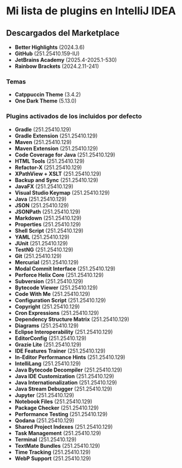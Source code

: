 # Mi lista de plugins en IntelliJ IDEA

## Descargados del Marketplace

- **Better Highlights** (2024.3.6)
- **GitHub** (251.25410.159-IU)
- **JetBrains Academy** (2025.4-2025.1-530)
- **Rainbow Brackets** (2024.2.11-241)

### Temas

- **Catppuccin Theme** (3.4.2)
- **One Dark Theme** (5.13.0)

### Plugins activados de los incluidos por defecto

- **Gradle** (251.25410.129)
- **Gradle Extension** (251.25410.129)
- **Maven** (251.25410.129)
- **Maven Extension** (251.25410.129)
- **Code Coverage for Java** (251.25410.129)
- **HTML Tools** (251.25410.129)
- **Refactor-X** (251.25410.129)
- **XPathView + XSLT** (251.25410.129)
- **Backup and Sync** (251.25410.129)
- **JavaFX** (251.25410.129)
- **Visual Studio Keymap** (251.25410.129)
- **Java** (251.25410.129)
- **JSON** (251.25410.129)
- **JSONPath** (251.25410.129)
- **Markdown** (251.25410.129)
- **Properties** (251.25410.129)
- **Shell Script** (251.25410.129)
- **YAML** (251.25410.129)
- **JUnit** (251.25410.129)
- **TestNG** (251.25410.129)
- **Git** (251.25410.129)
- **Mercurial** (251.25410.129)
- **Modal Commit Interface** (251.25410.129)
- **Perforce Helix Core** (251.25410.129)
- **Subversion** (251.25410.129)
- **Bytecode Viewer** (251.25410.129)
- **Code With Me** (251.25410.129)
- **Configuration Script** (251.25410.129)
- **Copyright** (251.25410.129)
- **Cron Expressions** (251.25410.129)
- **Dependency Structure Matrix** (251.25410.129)
- **Diagrams** (251.25410.129)
- **Eclipse Interoperability** (251.25410.129)
- **EditorConfig** (251.25410.129)
- **Grazie Lite** (251.25410.129)
- **IDE Features Trainer** (251.25410.129)
- **In-Editor Performance Hints** (251.25410.129)
- **IntelliLang** (251.25410.129)
- **Java Bytecode Decompiler** (251.25410.129)
- **Java IDE Customization** (251.25410.129)
- **Java Internationalization** (251.25410.129)
- **Java Stream Debugger** (251.25410.129)
- **Jupyter** (251.25410.129)
- **Notebook Files** (251.25410.129)
- **Package Checker** (251.25410.129)
- **Performance Testing** (251.25410.129)
- **Qodana** (251.25410.129)
- **Shared Project Indexes** (251.25410.129)
- **Task Management** (251.25410.129)
- **Terminal** (251.25410.129)
- **TextMate Bundles** (251.25410.129)
- **Time Tracking** (251.25410.129)
- **WebP Support** (251.25410.129)

